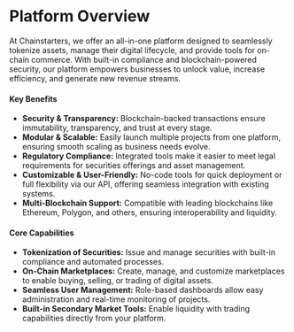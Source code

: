 # Platform Overview

At Chainstarters, we offer an all-in-one platform designed to seamlessly tokenize assets, manage their digital lifecycle, and provide tools for on-chain commerce. With built-in compliance and blockchain-powered security, our platform empowers businesses to unlock value, increase efficiency, and generate new revenue streams.

#### **Key Benefits**

* **Security & Transparency:** Blockchain-backed transactions ensure immutability, transparency, and trust at every stage.
* **Modular & Scalable:** Easily launch multiple projects from one platform, ensuring smooth scaling as business needs evolve.
* **Regulatory Compliance:** Integrated tools make it easier to meet legal requirements for securities offerings and asset management.
* **Customizable & User-Friendly:** No-code tools for quick deployment or full flexibility via our API, offering seamless integration with existing systems.
* **Multi-Blockchain Support:** Compatible with leading blockchains like Ethereum, Polygon, and others, ensuring interoperability and liquidity.

#### **Core Capabilities**

* **Tokenization of Securities:** Issue and manage securities with built-in compliance and automated processes.
* **On-Chain Marketplaces:** Create, manage, and customize marketplaces to enable buying, selling, or trading of digital assets.
* **Seamless User Management:** Role-based dashboards allow easy administration and real-time monitoring of projects.
* **Built-in Secondary Market Tools:** Enable liquidity with trading capabilities directly from your platform.
